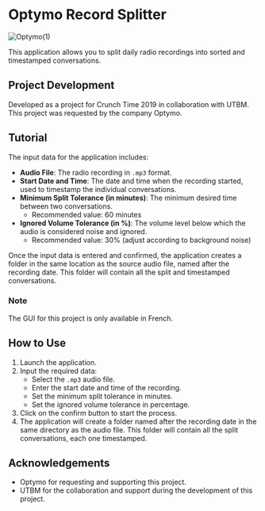 # Optymo Record Splitter
![Optymo(1)](https://github.com/adavid1/optymo_record_splitter/assets/36786512/070a16ba-bd02-4cc3-8605-a36f970547e6)

This application allows you to split daily radio recordings into sorted and timestamped conversations.

## Project Development
Developed as a project for Crunch Time 2019 in collaboration with UTBM. This project was requested by the company Optymo.

## Tutorial

The input data for the application includes:
- **Audio File**: The radio recording in `.mp3` format.
- **Start Date and Time**: The date and time when the recording started, used to timestamp the individual conversations.
- **Minimum Split Tolerance (in minutes)**: The minimum desired time between two conversations.
  - Recommended value: 60 minutes
- **Ignored Volume Tolerance (in %)**: The volume level below which the audio is considered noise and ignored.
  - Recommended value: 30% (adjust according to background noise)

Once the input data is entered and confirmed, the application creates a folder in the same location as the source audio file, named after the recording date. This folder will contain all the split and timestamped conversations.

### Note
The GUI for this project is only available in French.

## How to Use
1. Launch the application.
2. Input the required data:
   - Select the `.mp3` audio file.
   - Enter the start date and time of the recording.
   - Set the minimum split tolerance in minutes.
   - Set the ignored volume tolerance in percentage.
3. Click on the confirm button to start the process.
4. The application will create a folder named after the recording date in the same directory as the audio file. This folder will contain all the split conversations, each one timestamped.

## Acknowledgements

- Optymo for requesting and supporting this project.
- UTBM for the collaboration and support during the development of this project.
